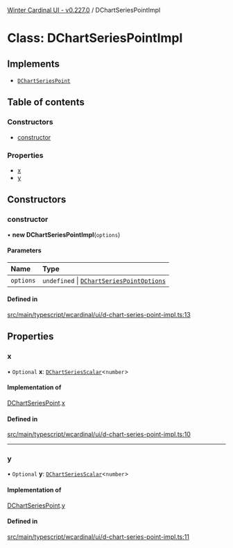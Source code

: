 [Winter Cardinal UI - v0.227.0](../index.md) / DChartSeriesPointImpl

# Class: DChartSeriesPointImpl

## Implements

- [`DChartSeriesPoint`](../interfaces/DChartSeriesPoint.md)

## Table of contents

### Constructors

- [constructor](DChartSeriesPointImpl.md#constructor)

### Properties

- [x](DChartSeriesPointImpl.md#x)
- [y](DChartSeriesPointImpl.md#y)

## Constructors

### constructor

• **new DChartSeriesPointImpl**(`options`)

#### Parameters

| Name | Type |
| :------ | :------ |
| `options` | `undefined` \| [`DChartSeriesPointOptions`](../interfaces/DChartSeriesPointOptions.md) |

#### Defined in

[src/main/typescript/wcardinal/ui/d-chart-series-point-impl.ts:13](https://github.com/winter-cardinal/winter-cardinal-ui/blob/v0.227.0/src/main/typescript/wcardinal/ui/d-chart-series-point-impl.ts#L13)

## Properties

### x

• `Optional` **x**: [`DChartSeriesScalar`](../index.md#dchartseriesscalar)<`number`\>

#### Implementation of

[DChartSeriesPoint](../interfaces/DChartSeriesPoint.md).[x](../interfaces/DChartSeriesPoint.md#x)

#### Defined in

[src/main/typescript/wcardinal/ui/d-chart-series-point-impl.ts:10](https://github.com/winter-cardinal/winter-cardinal-ui/blob/v0.227.0/src/main/typescript/wcardinal/ui/d-chart-series-point-impl.ts#L10)

___

### y

• `Optional` **y**: [`DChartSeriesScalar`](../index.md#dchartseriesscalar)<`number`\>

#### Implementation of

[DChartSeriesPoint](../interfaces/DChartSeriesPoint.md).[y](../interfaces/DChartSeriesPoint.md#y)

#### Defined in

[src/main/typescript/wcardinal/ui/d-chart-series-point-impl.ts:11](https://github.com/winter-cardinal/winter-cardinal-ui/blob/v0.227.0/src/main/typescript/wcardinal/ui/d-chart-series-point-impl.ts#L11)
